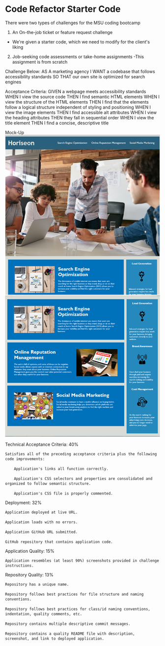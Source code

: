 # Code Refactor Starter Code
There were two types of challenges for the MSU coding bootcamp
1. An On-the-job ticket or feature request challenge
- We're given a starter code, which we need to modify for the client's liking
2. Job-seeking code assessments or take-home assignments
-This assignment is from scratch

Challenge Below:
AS A marketing agency
I WANT a codebase that follows accessibility standards
SO THAT our own site is optimized for search engines

Acceptance Criteria:
GIVEN a webpage meets accessibility standards
WHEN I view the source code
THEN I find semantic HTML elements
WHEN I view the structure of the HTML elements
THEN I find that the elements follow a logical structure independent of styling and positioning
WHEN I view the image elements
THEN I find accessible alt attributes
WHEN I view the heading attributes
THEN they fall in sequential order
WHEN I view the title element
THEN I find a concise, descriptive title

Mock-Up
![My Image](assets/images/Challenge-1-HomePage.png)
![My Image](assets/images/Challenge-1-HomePage.2.png)


Technical Acceptance Criteria: 40%

    Satisfies all of the preceding acceptance criteria plus the following code improvements:

        Application's links all function correctly.

        Application's CSS selectors and properties are consolidated and organized to follow semantic structure.

        Application's CSS file is properly commented.

Deployment: 32%

    Application deployed at live URL.

    Application loads with no errors.

    Application GitHub URL submitted.

    GitHub repository that contains application code.

Application Quality: 15%

    Application resembles (at least 90%) screenshots provided in challenge instructions.

Repository Quality: 13%

    Repository has a unique name.

    Repository follows best practices for file structure and naming conventions.

    Repository follows best practices for class/id naming conventions, indentation, quality comments, etc.

    Repository contains multiple descriptive commit messages.

    Repository contains a quality README file with description, screenshot, and link to deployed application.
